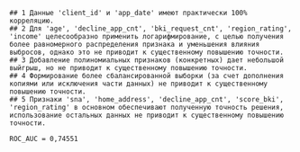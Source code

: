 
    ## 1 Данные 'client_id' и 'app_date' имеют практически 100% корреляцию.
    ## 2 Для 'age', 'decline_app_cnt', 'bki_request_cnt', 'region_rating', 'income' целесообразно применить логарифмирование, с целью получения более равномерного распределения признака и уменьшения влияния выбросов, однако это не приводит к существенному повышению точности.
    ## 3 Добавление полиномиальных признаков (конкретных) дает небольшой выйгрыш, но не приводит к существенному повышению точности.
    ## 4 Формирование более сбалансированной выборки (за счет дополнения копиями или исключения части данных) не приводит к существенному повышению точности.
    ## 5 Признаки 'sna', 'home_address', 'decline_app_cnt', 'score_bki', 'region_rating' в основном обеспечивают полученную точность решения, использование остальных данных не приводит к существенному повышению точности.

    ROC_AUC = 0,74551